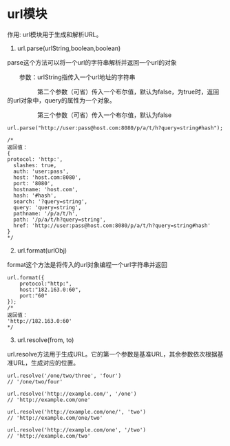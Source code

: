 # url模块

作用:
    url模块用于生成和解析URL。


1. url.parse(urlString,boolean,boolean)

parse这个方法可以将一个url的字符串解析并返回一个url的对象

　　参数：urlString指传入一个url地址的字符串

　　　　　第二个参数（可省）传入一个布尔值，默认为false，为true时，返回的url对象中，query的属性为一个对象。

　　　　　第三个参数（可省）传入一个布尔值，默认为false

```
url.parse("http://user:pass@host.com:8080/p/a/t/h?query=string#hash");

/*
返回值：
{
protocol: 'http:',
  slashes: true,
  auth: 'user:pass',
  host: 'host.com:8080',
  port: '8080',
  hostname: 'host.com',
  hash: '#hash',
  search: '?query=string',
  query: 'query=string',
  pathname: '/p/a/t/h',
  path: '/p/a/t/h?query=string',
  href: 'http://user:pass@host.com:8080/p/a/t/h?query=string#hash' 
}
*/
```

2. url.format(urlObj)

format这个方法是将传入的url对象编程一个url字符串并返回

```
url.format({
    protocol:"http:",
    host:"182.163.0:60",
    port:"60"
});
/*
返回值：
'http://182.163.0:60'
*/
```


3. url.resolve(from, to)

url.resolve方法用于生成URL。它的第一个参数是基准URL，其余参数依次根据基准URL，生成对应的位置。

```
url.resolve('/one/two/three', 'four')
// '/one/two/four'

url.resolve('http://example.com/', '/one')
// 'http://example.com/one'

url.resolve('http://example.com/one/', 'two')
// 'http://example.com/one/two'

url.resolve('http://example.com/one', '/two')
// 'http://example.com/two'
```
